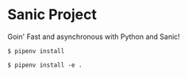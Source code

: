 # Sanic Project
Goin' Fast and asynchronous with Python and Sanic!

    $ pipenv install
    
    $ pipenv install -e .
